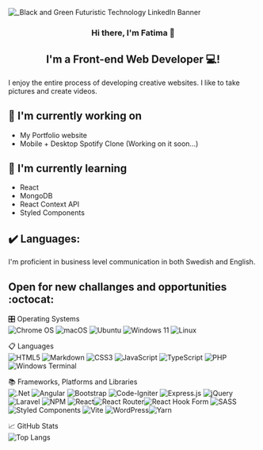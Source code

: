 

![_Black and Green Futuristic Technology LinkedIn Banner](https://github.com/fatima-irshad/fatima-irshad/assets/102471802/13b8487d-658c-4e39-8e42-9c5ea6d370cd)
<h3 align="center">
Hi there, I'm Fatima 👋
</h3>

<h2 align="center">
I'm a Front-end Web Developer 💻!
</h2> 


 I enjoy the entire process of developing creative websites. I like to take pictures and create videos.
 
## 🔭 I'm currently working on

- My Portfolio website
- Mobile + Desktop Spotify Clone (Working on it soon...)
  

      
 ## 🌱 I'm currently learning

- React 
- MongoDB
- React Context API
- Styled Components 
       
 ## ✔️ Languages:
I'm proficient in business level communication in both Swedish and English.
   
  
 
## Open for new challanges and opportunities :octocat:

   

🎛️ Operating Systems <br>
 ![Chrome OS](https://img.shields.io/badge/chrome%20os-3d89fc?style=for-the-badge&logo=google%20chrome&logoColor=white) ![macOS](https://img.shields.io/badge/mac%20os-000000?style=for-the-badge&logo=macos&logoColor=F0F0F0) ![Ubuntu](https://img.shields.io/badge/Ubuntu-E95420?style=for-the-badge&logo=ubuntu&logoColor=white) ![Windows 11](https://img.shields.io/badge/Windows%2011-%230079d5.svg?style=for-the-badge&logo=Windows%2011&logoColor=white)
![Linux](https://img.shields.io/badge/Linux-FCC624?style=for-the-badge&logo=linux&logoColor=black) 

📋 Languages <br>
![HTML5](https://img.shields.io/badge/html5-%23E34F26.svg?style=for-the-badge&logo=html5&logoColor=white)
![Markdown](https://img.shields.io/badge/markdown-%23000000.svg?style=for-the-badge&logo=markdown&logoColor=white)
![CSS3](https://img.shields.io/badge/css3-%231572B6.svg?style=for-the-badge&logo=css3&logoColor=white)
![JavaScript](https://img.shields.io/badge/javascript-%23323330.svg?style=for-the-badge&logo=javascript&logoColor=%23F7DF1E)
![TypeScript](https://img.shields.io/badge/typescript-%23007ACC.svg?style=for-the-badge&logo=typescript&logoColor=white)
![PHP](https://img.shields.io/badge/php-%23777BB4.svg?style=for-the-badge&logo=php&logoColor=white) 
![Windows Terminal](https://img.shields.io/badge/Windows%20Terminal-%234D4D4D.svg?style=for-the-badge&logo=windows-terminal&logoColor=white)

📚 Frameworks, Platforms and Libraries <br>
![.Net](https://img.shields.io/badge/.NET-5C2D91?style=for-the-badge&logo=.net&logoColor=white) ![Angular](https://img.shields.io/badge/angular-%23DD0031.svg?style=for-the-badge&logo=angular&logoColor=white) ![Bootstrap](https://img.shields.io/badge/bootstrap-%238511FA.svg?style=for-the-badge&logo=bootstrap&logoColor=white) ![Code-Igniter](https://img.shields.io/badge/CodeIgniter-%23EF4223.svg?style=for-the-badge&logo=codeIgniter&logoColor=white) ![Express.js](https://img.shields.io/badge/express.js-%23404d59.svg?style=for-the-badge&logo=express&logoColor=%2361DAFB) ![jQuery](https://img.shields.io/badge/jquery-%230769AD.svg?style=for-the-badge&logo=jquery&logoColor=white) ![Laravel](https://img.shields.io/badge/laravel-%23FF2D20.svg?style=for-the-badge&logo=laravel&logoColor=white)  ![NPM](https://img.shields.io/badge/NPM-%23CB3837.svg?style=for-the-badge&logo=npm&logoColor=white) ![React](https://img.shields.io/badge/react-%2320232a.svg?style=for-the-badge&logo=react&logoColor=%2361DAFB)![React Router](https://img.shields.io/badge/React_Router-CA4245?style=for-the-badge&logo=react-router&logoColor=white)![React Hook Form](https://img.shields.io/badge/React%20Hook%20Form-%23EC5990.svg?style=for-the-badge&logo=reacthookform&logoColor=white) ![SASS](https://img.shields.io/badge/SASS-hotpink.svg?style=for-the-badge&logo=SASS&logoColor=white) ![Styled Components](https://img.shields.io/badge/styled--components-DB7093?style=for-the-badge&logo=styled-components&logoColor=white) ![Vite](https://img.shields.io/badge/vite-%23646CFF.svg?style=for-the-badge&logo=vite&logoColor=white) ![WordPress](https://img.shields.io/badge/WordPress-%23117AC9.svg?style=for-the-badge&logo=WordPress&logoColor=white)![Yarn](https://img.shields.io/badge/yarn-%232C8EBB.svg?style=for-the-badge&logo=yarn&logoColor=white)

📈 GitHub Stats  <br>
![Top Langs](https://github-readme-stats.vercel.app/api/top-langs/?username=fatima-irshad&layout=compact)

